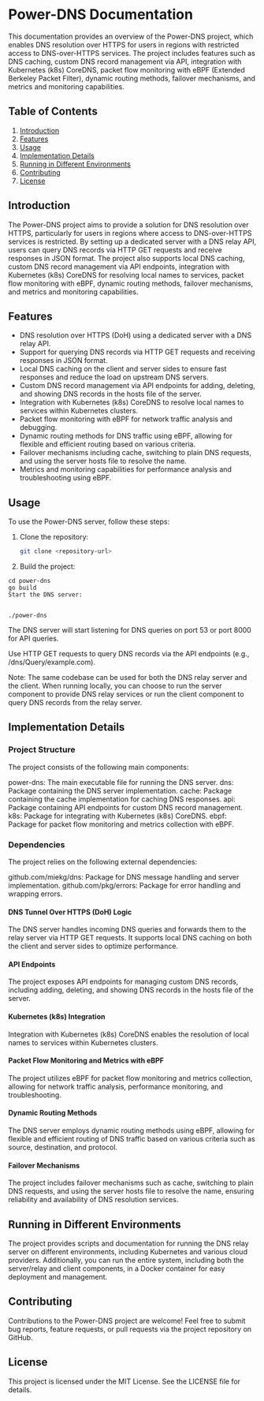 # Power-DNS Documentation

This documentation provides an overview of the Power-DNS project, which enables DNS resolution over HTTPS for users in regions with restricted access to DNS-over-HTTPS services. The project includes features such as DNS caching, custom DNS record management via API, integration with Kubernetes (k8s) CoreDNS, packet flow monitoring with eBPF (Extended Berkeley Packet Filter), dynamic routing methods, failover mechanisms, and metrics and monitoring capabilities.

## Table of Contents

1. [Introduction](#introduction)
2. [Features](#features)
3. [Usage](#usage)
4. [Implementation Details](#implementation-details)
5. [Running in Different Environments](#running-in-different-environments)
6. [Contributing](#contributing)
7. [License](#license)

## Introduction

The Power-DNS project aims to provide a solution for DNS resolution over HTTPS, particularly for users in regions where access to DNS-over-HTTPS services is restricted. By setting up a dedicated server with a DNS relay API, users can query DNS records via HTTP GET requests and receive responses in JSON format. The project also supports local DNS caching, custom DNS record management via API endpoints, integration with Kubernetes (k8s) CoreDNS for resolving local names to services, packet flow monitoring with eBPF, dynamic routing methods, failover mechanisms, and metrics and monitoring capabilities.

## Features

- DNS resolution over HTTPS (DoH) using a dedicated server with a DNS relay API.
- Support for querying DNS records via HTTP GET requests and receiving responses in JSON format.
- Local DNS caching on the client and server sides to ensure fast responses and reduce the load on upstream DNS servers.
- Custom DNS record management via API endpoints for adding, deleting, and showing DNS records in the hosts file of the server.
- Integration with Kubernetes (k8s) CoreDNS to resolve local names to services within Kubernetes clusters.
- Packet flow monitoring with eBPF for network traffic analysis and debugging.
- Dynamic routing methods for DNS traffic using eBPF, allowing for flexible and efficient routing based on various criteria.
- Failover mechanisms including cache, switching to plain DNS requests, and using the server hosts file to resolve the name.
- Metrics and monitoring capabilities for performance analysis and troubleshooting using eBPF.

## Usage

To use the Power-DNS server, follow these steps:

1. Clone the repository:

   ```bash
   git clone <repository-url>

2. Build the project:

````shell
cd power-dns
go build
Start the DNS server:
````

````shell

./power-dns
````

The DNS server will start listening for DNS queries on port 53 or port 8000 for API queries.

Use HTTP GET requests to query DNS records via the API endpoints (e.g., /dns/Query/example.com).

Note: The same codebase can be used for both the DNS relay server and the client. When running locally, you can choose to run the server component to provide DNS relay services or run the client component to query DNS records from the relay server.

## Implementation Details

### Project Structure

The project consists of the following main components:

power-dns: The main executable file for running the DNS server.
dns: Package containing the DNS server implementation.
cache: Package containing the cache implementation for caching DNS responses.
api: Package containing API endpoints for custom DNS record management.
k8s: Package for integrating with Kubernetes (k8s) CoreDNS.
ebpf: Package for packet flow monitoring and metrics collection with eBPF.

### Dependencies

The project relies on the following external dependencies:

github.com/miekg/dns: Package for DNS message handling and server implementation.
github.com/pkg/errors: Package for error handling and wrapping errors.

#### DNS Tunnel Over HTTPS (DoH) Logic

The DNS server handles incoming DNS queries and forwards them to the relay server via HTTP GET requests. It supports local DNS caching on both the client and server sides to optimize performance.

#### API Endpoints

The project exposes API endpoints for managing custom DNS records, including adding, deleting, and showing DNS records in the hosts file of the server.

#### Kubernetes (k8s) Integration

Integration with Kubernetes (k8s) CoreDNS enables the resolution of local names to services within Kubernetes clusters.

#### Packet Flow Monitoring and Metrics with eBPF

The project utilizes eBPF for packet flow monitoring and metrics collection, allowing for network traffic analysis, performance monitoring, and troubleshooting.

#### Dynamic Routing Methods

The DNS server employs dynamic routing methods using eBPF, allowing for flexible and efficient routing of DNS traffic based on various criteria such as source, destination, and protocol.

#### Failover Mechanisms

The project includes failover mechanisms such as cache, switching to plain DNS requests, and using the server hosts file to resolve the name, ensuring reliability and availability of DNS resolution services.

## Running in Different Environments

The project provides scripts and documentation for running the DNS relay server on different environments, including Kubernetes and various cloud providers. Additionally, you can run the entire system, including both the server/relay and client components, in a Docker container for easy deployment and management.

## Contributing

Contributions to the Power-DNS project are welcome! Feel free to submit bug reports, feature requests, or pull requests via the project repository on GitHub.

## License

This project is licensed under the MIT License. See the LICENSE file for details.
